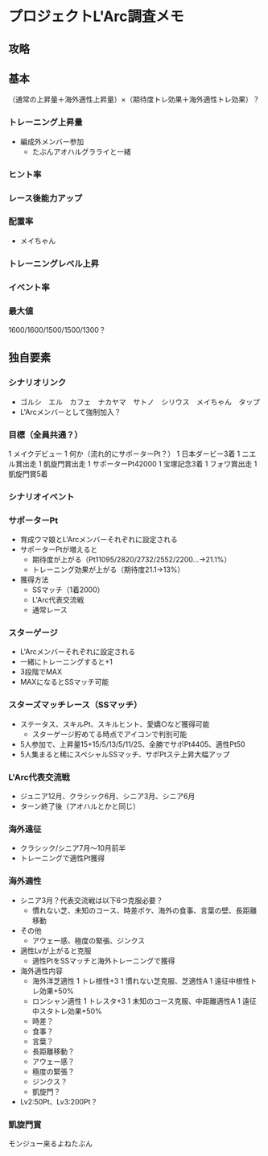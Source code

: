 # プロジェクトL'Arc調査メモ

## 攻略



## 基本

（通常の上昇量＋海外適性上昇量）×（期待度トレ効果＋海外適性トレ効果）？

### トレーニング上昇量

* 編成外メンバー参加
  * たぶんアオハルグラライと一緒

### ヒント率

### レース後能力アップ

### 配置率

* メイちゃん

### トレーニングレベル上昇

### イベント率

### 最大値

1600/1600/1500/1500/1300？

## 独自要素

### シナリオリンク

* ゴルシ　エル　カフェ　ナカヤマ　サトノ　シリウス　メイちゃん　タップ
* L'Arcメンバーとして強制加入？

### 目標（全員共通？）

1 メイクデビュー
1 何か（流れ的にサポーターPt？）
1 日本ダービー3着
1 ニエル賞出走
1 凱旋門賞出走
1 サポーターPt42000
1 宝塚記念3着
1 フォワ賞出走
1 凱旋門賞5着

### シナリオイベント

### サポーターPt

* 育成ウマ娘とL'Arcメンバーそれぞれに設定される
* サポーターPtが増えると
  * 期待度が上がる（Pt11095/2820/2732/2552/2200...→21.1%）
  * トレーニング効果が上がる（期待度21.1→13%）
* 獲得方法
  * SSマッチ（1着2000）
  * L'Arc代表交流戦
  * 通常レース

### スターゲージ

* L'Arcメンバーそれぞれに設定される
* 一緒にトレーニングすると+1
* 3段階でMAX
* MAXになるとSSマッチ可能

### スターズマッチレース（SSマッチ）

* ステータス、スキルPt、スキルヒント、愛嬌○など獲得可能
  * スターゲージ貯めてる時点でアイコンで判別可能
* 5人参加で、上昇量15+15/5/13/5/11/25、全勝でサポPt4405、適性Pt50
* 5人集まると稀にスペシャルSSマッチ、サポPtステ上昇大幅アップ

### L'Arc代表交流戦

* ジュニア12月、クラシック6月、シニア3月、シニア6月
* ターン終了後（アオハルとかと同じ）

### 海外遠征

* クラシック/シニア7月～10月前半
* トレーニングで適性Pt獲得

### 海外適性

* シニア3月？代表交流戦は以下6つ克服必要？
  * 慣れない芝、未知のコース、時差ボケ、海外の食事、言葉の壁、長距離移動
* その他
  * アウェー感、極度の緊張、ジンクス
* 適性Lvが上がると克服
  * 適性PtをSSマッチと海外トレーニングで獲得
* 海外適性内容
  * 海外洋芝適性
    1 トレ根性+3
    1 慣れない芝克服、芝適性A
    1 遠征中根性トレ効果+50%
  * ロンシャン適性
    1 トレスタ+3
    1 未知のコース克服、中距離適性A
    1 遠征中スタトレ効果+50%
  * 時差？
  * 食事？
  * 言葉？
  * 長距離移動？
  * アウェー感？
  * 極度の緊張？
  * ジンクス？
  * 凱旋門？
* Lv2:50Pt、Lv3:200Pt？

### 凱旋門賞

モンジュー来るよねたぶん
